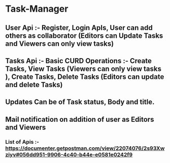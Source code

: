 # Task-Manager

## User Api :- Register, Login ApIs, User can add others as collaborator (Editors can Update Tasks and Viewers can only view tasks)

## Tasks Api :- Basic CURD Operations :- Create Tasks, View Tasks (Viewers can only view tasks ), Create Tasks, Delete Tasks (Editors can update and delete           Tasks)

## Updates Can be of Task status, Body and title.

## Mail notification on addition of user as Editors and Viewers
    
### List of Apis :- https://documenter.getpostman.com/view/22074076/2s93Xwziyv#056dd951-9906-4c40-b44e-e0581e0242f9
  
